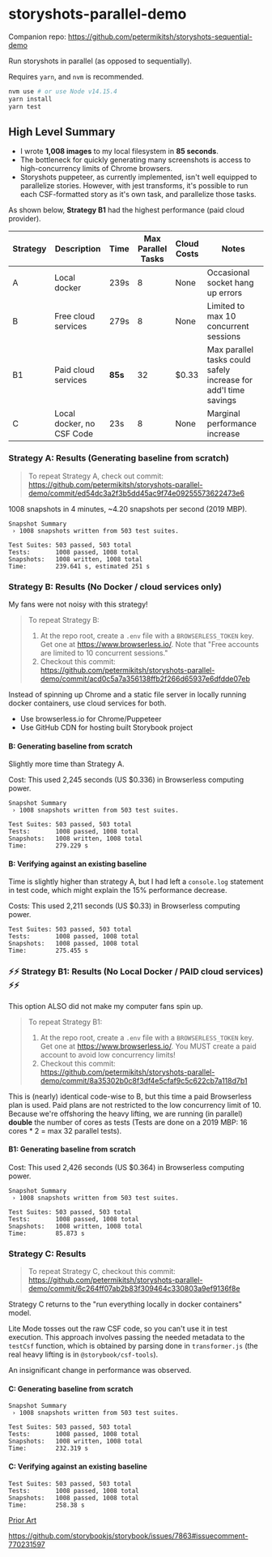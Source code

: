 # storyshots-parallel-demo

Companion repo: https://github.com/petermikitsh/storyshots-sequential-demo

Run storyshots in parallel (as opposed to sequentially).

Requires `yarn`, and `nvm` is recommended.

```sh
nvm use # or use Node v14.15.4
yarn install
yarn test
```

## High Level Summary

- I wrote **1,008 images** to my local filesystem in **85 seconds**.
- The bottleneck for quickly generating many screenshots is access to high-concurrency limits of Chrome browsers.
- Storyshots puppeteer, as currently implemented, isn't well equipped to parallelize stories. However, with jest transforms, it's possible to run each CSF-formatted story as it's own task, and parallelize those tasks.

As shown below, **Strategy B1** had the highest performance (paid cloud provider).

| Strategy | Description               | Time    | Max Parallel Tasks | Cloud Costs | Notes                                                           |
| -------- | ------------------------- | ------- | ------------------ | ----------- | --------------------------------------------------------------- |
| A        | Local docker              | 239s    | 8                  | None        | Occasional socket hang up errors                                |
| B        | Free cloud services       | 279s    | 8                  | None        | Limited to max 10 concurrent sessions                           |
| B1       | Paid cloud services       | **85s** | 32                 | $0.33       | Max parallel tasks could safely increase for add'l time savings |
| C        | Local docker, no CSF Code | 23s     | 8                  | None        | Marginal performance increase                                   |

### Strategy A: Results (Generating baseline from scratch)

> To repeat Strategy A, check out commit: https://github.com/petermikitsh/storyshots-parallel-demo/commit/ed54dc3a2f3b5dd45ac9f74e09255573622473e6

1008 snapshots in 4 minutes, ~4.20 snapshots per second (2019 MBP).

```
Snapshot Summary
 › 1008 snapshots written from 503 test suites.

Test Suites: 503 passed, 503 total
Tests:       1008 passed, 1008 total
Snapshots:   1008 written, 1008 total
Time:        239.641 s, estimated 251 s
```

### Strategy B: Results (No Docker / cloud services only)

My fans were not noisy with this strategy!

> To repeat Strategy B:
>
> 1. At the repo root, create a `.env` file with a `BROWSERLESS_TOKEN` key. Get one at https://www.browserless.io/. Note that "Free accounts are limited to 10 concurrent sessions."
> 2. Checkout this commit: https://github.com/petermikitsh/storyshots-parallel-demo/commit/acd0c5a7a356138ffb2f266d65937e6dfdde07eb

Instead of spinning up Chrome and a static file server in locally running docker containers, use cloud services for both.

- Use browserless.io for Chrome/Puppeteer
- Use GitHub CDN for hosting built Storybook project

#### B: Generating baseline from scratch

Slightly more time than Strategy A.

Cost: This used 2,245 seconds (US $0.336) in Browserless computing power.

```
Snapshot Summary
 › 1008 snapshots written from 503 test suites.

Test Suites: 503 passed, 503 total
Tests:       1008 passed, 1008 total
Snapshots:   1008 written, 1008 total
Time:        279.229 s
```

#### B: Verifying against an existing baseline

Time is slightly higher than strategy A, but I had left a `console.log` statement in test code, which might explain the 15% performance decrease.

Costs: This used 2,211 seconds (US $0.33) in Browserless computing power.

```
Test Suites: 503 passed, 503 total
Tests:       1008 passed, 1008 total
Snapshots:   1008 passed, 1008 total
Time:        275.455 s
```

### ⚡️⚡️ Strategy B1: Results (No Local Docker / PAID cloud services) ⚡️⚡️

This option ALSO did not make my computer fans spin up.

> To repeat Strategy B1:
>
> 1. At the repo root, create a `.env` file with a `BROWSERLESS_TOKEN` key. Get one at https://www.browserless.io/. You MUST create a paid account to avoid low concurrency limits!
> 2. Checkout this commit: https://github.com/petermikitsh/storyshots-parallel-demo/commit/8a35302b0c8f3df4e5cfaf9c5c622cb7a118d7b1

This is (nearly) identical code-wise to B, but this time a paid Browserless plan is used. Paid plans are not restricted to the low concurrency limit of 10. Because we're offshoring the heavy lifting, we are running (in parallel) **double** the number of cores as tests (Tests are done on a 2019 MBP: 16 cores \* 2 = max 32 parallel tests).

#### B1: Generating baseline from scratch

Cost: This used 2,426 seconds (US $0.364) in Browserless computing power.

```
Snapshot Summary
 › 1008 snapshots written from 503 test suites.

Test Suites: 503 passed, 503 total
Tests:       1008 passed, 1008 total
Snapshots:   1008 written, 1008 total
Time:        85.873 s
```

### Strategy C: Results

> To repeat Strategy C, checkout this commit: https://github.com/petermikitsh/storyshots-parallel-demo/commit/6c264ff07ab2b83f309464c330803a9ef9136f8e

Strategy C returns to the "run everything locally in docker containers" model.

Lite Mode tosses out the raw CSF code, so you can't use it in test execution. This approach involves passing the needed metadata to the `testCsf` function, which is obtained by parsing done in `transformer.js` (the real heavy lifting is in `@storybook/csf-tools`).

An insignificant change in performance was observed.

#### C: Generating baseline from scratch

```
Snapshot Summary
 › 1008 snapshots written from 503 test suites.

Test Suites: 503 passed, 503 total
Tests:       1008 passed, 1008 total
Snapshots:   1008 written, 1008 total
Time:        232.319 s
```

#### C: Verifying against an existing baseline

```
Test Suites: 503 passed, 503 total
Tests:       1008 passed, 1008 total
Snapshots:   1008 passed, 1008 total
Time:        258.38 s
```

[Prior Art](https://github.com/jdelStrother/storybook/compare/b2eebbb5801bdb833916fdd6efedcee2a11cf253...5259806c4f4e6c172687b7532dcd891ccd58874d)

https://github.com/storybookjs/storybook/issues/7863#issuecomment-770231597
